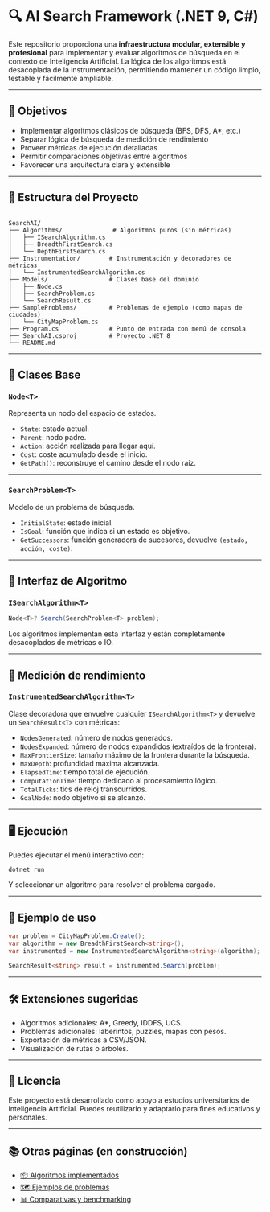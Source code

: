 ﻿# 🔍 AI Search Framework (.NET 9, C#)

Este repositorio proporciona una **infraestructura modular, extensible y profesional** para implementar y evaluar algoritmos de búsqueda en el contexto de Inteligencia Artificial. La lógica de los algoritmos está desacoplada de la instrumentación, permitiendo mantener un código limpio, testable y fácilmente ampliable.

---

## 🎯 Objetivos

- Implementar algoritmos clásicos de búsqueda (BFS, DFS, A*, etc.)
- Separar lógica de búsqueda de medición de rendimiento
- Proveer métricas de ejecución detalladas
- Permitir comparaciones objetivas entre algoritmos
- Favorecer una arquitectura clara y extensible

---

## 🧱 Estructura del Proyecto

```

SearchAI/
├── Algorithms/              # Algoritmos puros (sin métricas)
│   ├── ISearchAlgorithm.cs
│   ├── BreadthFirstSearch.cs
│   └── DepthFirstSearch.cs
├── Instrumentation/        # Instrumentación y decoradores de métricas
│   └── InstrumentedSearchAlgorithm.cs
├── Models/                 # Clases base del dominio
│   ├── Node.cs
│   ├── SearchProblem.cs
│   └── SearchResult.cs
├── SampleProblems/         # Problemas de ejemplo (como mapas de ciudades)
│   └── CityMapProblem.cs
├── Program.cs              # Punto de entrada con menú de consola
├── SearchAI.csproj         # Proyecto .NET 8
└── README.md

````

---

## 🧠 Clases Base

### `Node<T>`
Representa un nodo del espacio de estados.

- `State`: estado actual.
- `Parent`: nodo padre.
- `Action`: acción realizada para llegar aquí.
- `Cost`: coste acumulado desde el inicio.
- `GetPath()`: reconstruye el camino desde el nodo raíz.

---

### `SearchProblem<T>`
Modelo de un problema de búsqueda.

- `InitialState`: estado inicial.
- `IsGoal`: función que indica si un estado es objetivo.
- `GetSuccessors`: función generadora de sucesores, devuelve `(estado, acción, coste)`.

---

## 🔌 Interfaz de Algoritmo

### `ISearchAlgorithm<T>`

```csharp
Node<T>? Search(SearchProblem<T> problem);
````

Los algoritmos implementan esta interfaz y están completamente desacoplados de métricas o IO.

---

## 📏 Medición de rendimiento

### `InstrumentedSearchAlgorithm<T>`

Clase decoradora que envuelve cualquier `ISearchAlgorithm<T>` y devuelve un `SearchResult<T>` con métricas:

* `NodesGenerated`: número de nodos generados.
* `NodesExpanded`: número de nodos expandidos (extraídos de la frontera).
* `MaxFrontierSize`: tamaño máximo de la frontera durante la búsqueda.
* `MaxDepth`: profundidad máxima alcanzada.
* `ElapsedTime`: tiempo total de ejecución.
* `ComputationTime`: tiempo dedicado al procesamiento lógico.
* `TotalTicks`: tics de reloj transcurridos.
* `GoalNode`: nodo objetivo si se alcanzó.

---

## 🖥️ Ejecución

Puedes ejecutar el menú interactivo con:

```bash
dotnet run
```

Y seleccionar un algoritmo para resolver el problema cargado.

---

## 🔄 Ejemplo de uso

```csharp
var problem = CityMapProblem.Create();
var algorithm = new BreadthFirstSearch<string>();
var instrumented = new InstrumentedSearchAlgorithm<string>(algorithm);

SearchResult<string> result = instrumented.Search(problem);
```

---

## 🛠 Extensiones sugeridas

* Algoritmos adicionales: A\*, Greedy, IDDFS, UCS.
* Problemas adicionales: laberintos, puzzles, mapas con pesos.
* Exportación de métricas a CSV/JSON.
* Visualización de rutas o árboles.

---

## 📄 Licencia

Este proyecto está desarrollado como apoyo a estudios universitarios de Inteligencia Artificial. Puedes reutilizarlo y adaptarlo para fines educativos y personales.

---

## 📚 Otras páginas (en construcción)

* [📦 Algoritmos implementados](docs/algoritmos.md)
* [🗺 Ejemplos de problemas](docs/ejemplos.md)
* [📊 Comparativas y benchmarking](docs/benchmarking.md)